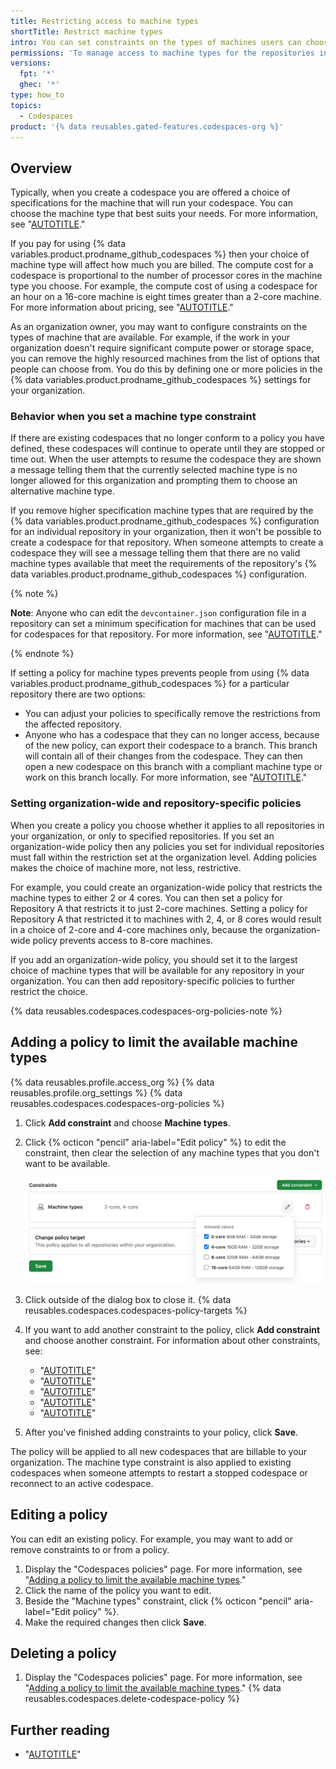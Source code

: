 ```yaml
---
title: Restricting access to machine types
shortTitle: Restrict machine types
intro: You can set constraints on the types of machines users can choose when they create codespaces in your organization.
permissions: 'To manage access to machine types for the repositories in an organization, you must be an owner of the organization.'
versions:
  fpt: '*'
  ghec: '*'
type: how_to
topics:
  - Codespaces
product: '{% data reusables.gated-features.codespaces-org %}'
---
```


## Overview

Typically, when you create a codespace you are offered a choice of specifications for the machine that will run your codespace. You can choose the machine type that best suits your needs. For more information, see "[AUTOTITLE](/codespaces/developing-in-a-codespace/creating-a-codespace-for-a-repository#creating-a-codespace-for-a-repository)."

If you pay for using {% data variables.product.prodname_github_codespaces %} then your choice of machine type will affect how much you are billed. The compute cost for a codespace is proportional to the number of processor cores in the machine type you choose. For example, the compute cost of using a codespace for an hour on a 16-core machine is eight times greater than a 2-core machine. For more information about pricing, see "[AUTOTITLE](/billing/managing-billing-for-github-codespaces/about-billing-for-github-codespaces)."

As an organization owner, you may want to configure constraints on the types of machine that are available. For example, if the work in your organization doesn't require significant compute power or storage space, you can remove the highly resourced machines from the list of options that people can choose from. You do this by defining one or more policies in the {% data variables.product.prodname_github_codespaces %} settings for your organization.

### Behavior when you set a machine type constraint

If there are existing codespaces that no longer conform to a policy you have defined, these codespaces will continue to operate until they are stopped or time out. When the user attempts to resume the codespace they are shown a message telling them that the currently selected machine type is no longer allowed for this organization and prompting them to choose an alternative machine type.

If you remove higher specification machine types that are required by the {% data variables.product.prodname_github_codespaces %} configuration for an individual repository in your organization, then it won't be possible to create a codespace for that repository. When someone attempts to create a codespace they will see a message telling them that there are no valid machine types available that meet the requirements of the repository's {% data variables.product.prodname_github_codespaces %} configuration.

{% note %}

**Note**: Anyone who can edit the `devcontainer.json` configuration file in a repository can set a minimum specification for machines that can be used for codespaces for that repository. For more information, see "[AUTOTITLE](/codespaces/setting-up-your-project-for-codespaces/configuring-dev-containers/setting-a-minimum-specification-for-codespace-machines)."

{% endnote %}

If setting a policy for machine types prevents people from using {% data variables.product.prodname_github_codespaces %} for a particular repository there are two options:

* You can adjust your policies to specifically remove the restrictions from the affected repository.
* Anyone who has a codespace that they can no longer access, because of the new policy, can export their codespace to a branch. This branch will contain all of their changes from the codespace. They can then open a new codespace on this branch with a compliant machine type or work on this branch locally. For more information, see "[AUTOTITLE](/codespaces/troubleshooting/exporting-changes-to-a-branch)."

### Setting organization-wide and repository-specific policies

When you create a policy you choose whether it applies to all repositories in your organization, or only to specified repositories. If you set an organization-wide policy then any policies you set for individual repositories must fall within the restriction set at the organization level. Adding policies makes the choice of machine more, not less, restrictive.

For example, you could create an organization-wide policy that restricts the machine types to either 2 or 4 cores. You can then set a policy for Repository A that restricts it to just 2-core machines. Setting a policy for Repository A that restricted it to machines with 2, 4, or 8 cores would result in a choice of 2-core and 4-core machines only, because the organization-wide policy prevents access to 8-core machines.

If you add an organization-wide policy, you should set it to the largest choice of machine types that will be available for any repository in your organization. You can then add repository-specific policies to further restrict the choice.

{% data reusables.codespaces.codespaces-org-policies-note %}

## Adding a policy to limit the available machine types

{% data reusables.profile.access_org %}
{% data reusables.profile.org_settings %}
{% data reusables.codespaces.codespaces-org-policies %}
1. Click **Add constraint** and choose **Machine types**.
1. Click {% octicon "pencil" aria-label="Edit policy" %} to edit the constraint, then clear the selection of any machine types that you don't want to be available.

   ![Screenshot of the "Allowed values" dropdown with options for four machine types. The options for 2-core and 4-core machines are selected.](/assets/images/help/codespaces/edit-machine-constraint.png)

1. Click outside of the dialog box to close it.
{% data reusables.codespaces.codespaces-policy-targets %}
1. If you want to add another constraint to the policy, click **Add constraint** and choose another constraint. For information about other constraints, see:
   * "[AUTOTITLE](/codespaces/managing-codespaces-for-your-organization/restricting-the-number-of-organization-billed-codespaces-a-user-can-create)"
   * "[AUTOTITLE](/codespaces/managing-codespaces-for-your-organization/restricting-the-base-image-for-codespaces)"
   * "[AUTOTITLE](/codespaces/managing-codespaces-for-your-organization/restricting-the-visibility-of-forwarded-ports)"
   * "[AUTOTITLE](/codespaces/managing-codespaces-for-your-organization/restricting-the-idle-timeout-period)"
   * "[AUTOTITLE](/codespaces/managing-codespaces-for-your-organization/restricting-the-retention-period-for-codespaces)"

1. After you've finished adding constraints to your policy, click **Save**.

The policy will be applied to all new codespaces that are billable to your organization. The machine type constraint is also applied to existing codespaces when someone attempts to restart a stopped codespace or reconnect to an active codespace.

## Editing a policy

You can edit an existing policy. For example, you may want to add or remove constraints to or from a policy.

1. Display the "Codespaces policies" page. For more information, see "[Adding a policy to limit the available machine types](#adding-a-policy-to-limit-the-available-machine-types)."
1. Click the name of the policy you want to edit.
1. Beside the "Machine types" constraint, click {% octicon "pencil" aria-label="Edit policy" %}.
1. Make the required changes then click **Save**.

## Deleting a policy

1. Display the "Codespaces policies" page. For more information, see "[Adding a policy to limit the available machine types](#adding-a-policy-to-limit-the-available-machine-types)."
{% data reusables.codespaces.delete-codespace-policy %}

## Further reading

* "[AUTOTITLE](/billing/managing-billing-for-github-codespaces/managing-the-spending-limit-for-github-codespaces)"
